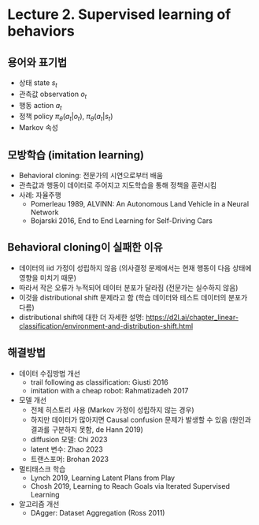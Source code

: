 # Lecture 2. Supervised learning of behaviors

## 용어와 표기법
- 상태 state $s_t$
- 관측값 observation $o_t$
- 행동 action $a_t$
- 정책 policy $\pi_{\theta}(a_t|o_t)$, $\pi_{\theta}(a_t|s_t)$
- Markov 속성

## 모방학습 (imitation learning)
- Behavioral cloning: 전문가의 시연으로부터 배움
- 관측값과 행동이 데이터로 주어지고 지도학습을 통해 정책을 훈련시킴
- 사례: 자율주행
  - Pomerleau 1989, ALVINN: An Autonomous Land Vehicle in a Neural Network
  - Bojarski 2016, End to End Learning for Self-Driving Cars
 
## Behavioral cloning이 실패한 이유
- 데이터의 iid 가정이 성립하지 않음 (의사결정 문제에서는 현재 행동이 다음 상태에 영향을 미치기 때문)
- 따라서 작은 오류가 누적되어 데이터 분포가 달라짐 (전문가는 실수하지 않음)
- 이것을 distributional shift 문제라고 함 (학습 데이터와 테스트 데이터의 분포가 다름)
- distributional shift에 대한 더 자세한 설명: https://d2l.ai/chapter_linear-classification/environment-and-distribution-shift.html
  
## 해결방법
- 데이터 수집방법 개선
  - trail following as classification: Giusti 2016
  - imitation with a cheap robot: Rahmatizadeh 2017
- 모델 개선
  - 전체 히스토리 사용 (Markov 가정이 성립하지 않는 경우)
  - 하지만 데이터가 많아지면 Causal confusion 문제가 발생할 수 있음 (원인과 결과를 구분하지 못함, de Hann 2019)
  - diffusion 모델: Chi 2023
  - latent 변수: Zhao 2023
  - 트랜스포머: Brohan 2023
- 멀티태스크 학습
  - Lynch 2019, Learning Latent Plans from Play
  - Chosh 2019, Learning to Reach Goals via Iterated Supervised Learning
- 알고리즘 개선
  - DAgger: Dataset Aggregation (Ross 2011)
 
